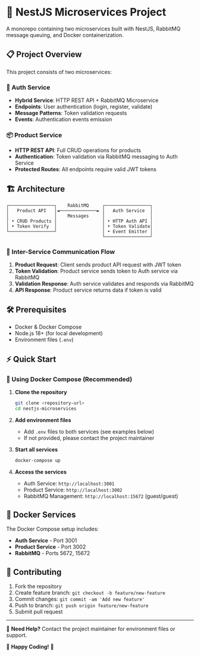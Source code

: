 # 🚀 NestJS Microservices Project

A monorepo containing two microservices built with NestJS, RabbitMQ message queuing, and Docker containerization.

## 📋 Project Overview

This project consists of two microservices:

### 🔐 Auth Service

- **Hybrid Service**: HTTP REST API + RabbitMQ Microservice
- **Endpoints**: User authentication (login, register, validate)
- **Message Patterns**: Token validation requests
- **Events**: Authentication events emission

### 📦 Product Service

- **HTTP REST API**: Full CRUD operations for products
- **Authentication**: Token validation via RabbitMQ messaging to Auth Service
- **Protected Routes**: All endpoints require valid JWT tokens

## 🏗️ Architecture

```
┌─────────────────┐    RabbitMQ     ┌─────────────────┐
│   Product API   │◄──────────────► │   Auth Service  │
│                 │    Messages     │                 │
│ • CRUD Products │                 │ • HTTP Auth API │
│ • Token Verify  │                 │ • Token Validate│
└─────────────────┘                 │ • Event Emitter │
                                    └─────────────────┘
```

### 🔄 Inter-Service Communication Flow

1. **Product Request**: Client sends product API request with JWT token
2. **Token Validation**: Product service sends token to Auth service via RabbitMQ
3. **Validation Response**: Auth service validates and responds via RabbitMQ
4. **API Response**: Product service returns data if token is valid

## 🛠️ Prerequisites

- Docker & Docker Compose
- Node.js 18+ (for local development)
- Environment files (`.env`)

## ⚡ Quick Start

### 🐳 Using Docker Compose (Recommended)

1. **Clone the repository**

   ```bash
   git clone <repository-url>
   cd nestjs-microservices
   ```

2. **Add environment files**

   - Add `.env` files to both services (see examples below)
   - If not provided, please contact the project maintainer

3. **Start all services**

   ```bash
   docker-compose up
   ```

4. **Access the services**
   - Auth Service: `http://localhost:3001`
   - Product Service: `http://localhost:3002`
   - RabbitMQ Management: `http://localhost:15672` (guest/guest)

## 🐳 Docker Services

The Docker Compose setup includes:

- **Auth Service** - Port 3001
- **Product Service** - Port 3002
- **RabbitMQ** - Ports 5672, 15672

## 🤝 Contributing

1. Fork the repository
2. Create feature branch: `git checkout -b feature/new-feature`
3. Commit changes: `git commit -am 'Add new feature'`
4. Push to branch: `git push origin feature/new-feature`
5. Submit pull request

---

📧 **Need Help?** Contact the project maintainer for environment files or support.

🎯 **Happy Coding!** 🚀
